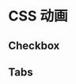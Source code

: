 # CSS 动画

## Checkbox

<card flex-center>
  <css-animation-checkbox/>
</card>

## Tabs

<card>
  <css-animation-tabs/>
  <br>
  <css-animation-tabs radius/>
  <br>
  <css-animation-tabs :active-index="1"/>
</card>


